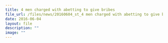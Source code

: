 ```yaml
---
title: 4 men charged with abetting to give bribes
file_url: /files/news/20160604_st_4 men charged with abetting to give bribes.pdf
date: 2016-06-04
layout: file
description: ""
image: ""
---
```

